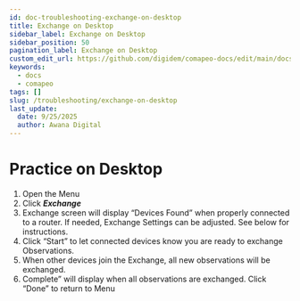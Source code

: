 ```yaml
---
id: doc-troubleshooting-exchange-on-desktop
title: Exchange on Desktop
sidebar_label: Exchange on Desktop
sidebar_position: 50
pagination_label: Exchange on Desktop
custom_edit_url: https://github.com/digidem/comapeo-docs/edit/main/docs/troubleshooting/exchange-on-desktop.md
keywords:
  - docs
  - comapeo
tags: []
slug: /troubleshooting/exchange-on-desktop
last_update:
  date: 9/25/2025
  author: Awana Digital
---
```


# Practice on Desktop

1. Open the Menu
2. Click _**Exchange**_
3. Exchange screen will display “Devices Found” when properly connected to a router. If needed, Exchange Settings can be adjusted. See below for instructions.
4. Click “Start” to let connected devices know you are ready to exchange Observations.
5. When other devices join the Exchange, all new observations will be exchanged.
6. Complete” will display when all observations are exchanged. Click “Done” to return to Menu
